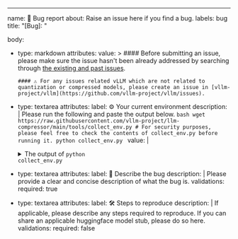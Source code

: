 ---
name: 🐛 Bug report
about: Raise an issue here if you find a bug.
labels: bug
title: "[Bug]: "

body:
- type: markdown
  attributes:
    value: >
      #### Before submitting an issue, please make sure the issue hasn't been already addressed by searching through [the existing and past issues](https://github.com/vllm-project/llm-compressor/issues?q=is%3Aissue+sort%3Acreated-desc+).

      #### ⚠️ For any issues related vLLM which are not related to quantization or compressed models, please create an issue in [vllm-project/vllm](https://github.com/vllm-project/vllm/issues).
- type: textarea
  attributes:
    label: ⚙️ Your current environment
    description: |
      Please run the following and paste the output below.
      ```bash
      wget https://raw.githubusercontent.com/vllm-project/llm-compressor/main/tools/collect_env.py
      # For security purposes, please feel free to check the contents of collect_env.py before running it.
      python collect_env.py
      ```
    value: |
      <details>
      <summary>The output of <code>python collect_env.py</code></summary>

      ```text
      Your output of `python collect_env.py` here
      ```

      </details>
  validations:
    required: true
- type: textarea
  attributes:
    label: 🐛 Describe the bug
    description: |
      Please provide a clear and concise description of what the bug is.
  validations:
    required: true
- type: textarea
  attributes:
    label: 🛠️ Steps to reproduce
    description: |
      If applicable, please describe any steps required to reproduce. If you can share an applicable huggingface model stub, please do so here.
  validations:
    required: false
